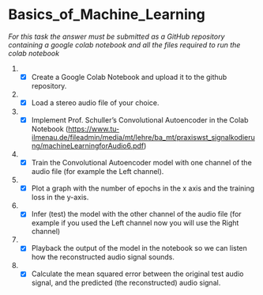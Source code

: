 # Basics_of_Machine_Learning
*For this task the answer must be submitted as a GitHub repository containing a google colab notebook and all the files required to run the colab notebook*
01. - [x] Create a Google Colab Notebook and upload it to the github repository.
02. - [x] Load a stereo audio file of your choice.
03. - [x] Implement Prof. Schuller’s Convolutional Autoencoder in the Colab Notebook (https://www.tu-ilmenau.de/fileadmin/media/mt/lehre/ba_mt/praxiswst_signalkodierung/machineLearningforAudio6.pdf)
04. - [x] Train the Convolutional Autoencoder model with one channel of the audio file (for example the Left channel).
05. - [x] Plot a graph with the number of epochs in the x axis and the training loss in the y-axis.
06. - [x] Infer (test) the model with the other channel of the audio file (for example if you used the Left channel now you will use the Right channel)
07. - [x] Playback the output of the model in the notebook so we can listen how the reconstructed audio signal sounds.
08. - [x] Calculate the mean squared error between the original test audio signal, and the predicted (the reconstructed) audio signal.
